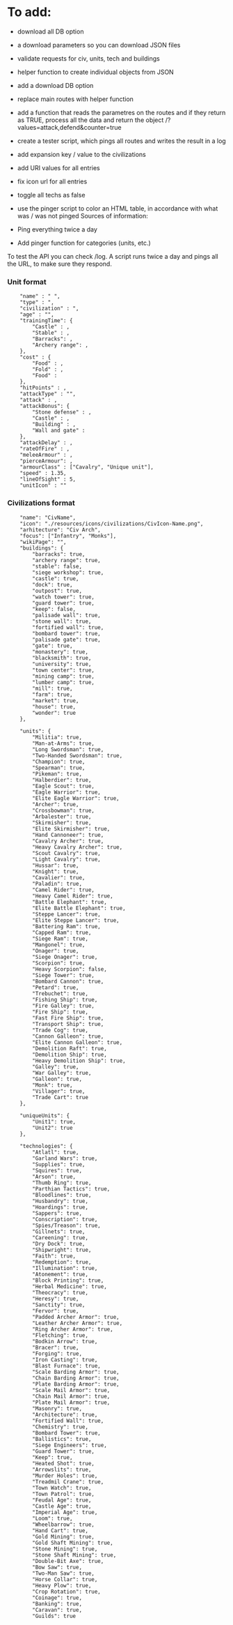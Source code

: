# To add: #
* download all DB option
* a download parameters so you can download JSON files
* validate requests for civ, units, tech and buildings
* helper function to create individual objects from JSON
* add a download DB option
* replace main routes with helper function

* add a function that reads the parametres on the routes
and if they return as TRUE, process all the data and return the object
/?values=attack,defend&counter=true
* create a tester script, which pings all routes and writes the
result in a log


* add expansion key / value to the civilizations 
* add URI values for all entries
* fix icon url for all entries 
* toggle all techs as false
* use the pinger script to color an HTML table, in accordance with what was / was not pinged
Sources of information: 
* Ping everything twice a day
* Add pinger function for categories (units, etc.)

To test the API you can check /log. A script runs twice a day and pings all 
the URL, to make sure they respond. 

### Unit format

        "name" : " ",
        "type" : ",
        "civilization" : ", 
        "age" : "",
        "trainingTime": {
            "Castle" : ,
            "Stable" : ,
            "Barracks": ,
            "Archery range": ,
        },
        "cost" : {
            "Food" : , 
            "Fold" : ,
            "Food" : 
        },
        "hitPoints" : ,
        "attackType" : "",
        "attack" : ,
        "attackBonus": {
            "Stone defense" : ,
            "Castle" : ,
            "Building" : ,
            "Wall and gate" : 
        },
        "attackDelay" : ,
        "rateOfFire" : ,
        "meleeArmour" : ,
        "pierceArmour": ,
        "armourClass" : ["Cavalry", "Unique unit"],
        "speed" : 1.35, 
        "lineOfSight" : 5,
        "unitIcon" : ""


### Civilizations format

        "name": "CivName", 
        "icon": "./resources/icons/civilizations/CivIcon-Name.png",
        "arhitecture": "Civ Arch", 
        "focus": ["Infantry", "Monks"],
        "wikiPage": "",
        "buildings": {
            "barracks": true,
            "archery range": true,
            "stable": false,
            "siege workshop": true,
            "castle": true,
            "dock": true,
            "outpost": true,
            "watch tower": true,
            "guard tower": true, 
            "keep": false,
            "palisade wall": true,
            "stone wall": true, 
            "fortified wall": true, 
            "bombard tower": true,
            "palisade gate": true, 
            "gate": true,
            "monastery": true,
            "blacksmith": true,
            "university": true,
            "town center": true,
            "mining camp": true,
            "lumber camp": true,
            "mill": true,
            "farm": true,
            "market": true,
            "house": true,
            "wonder": true
        },

        "units": {
            "Militia": true,
            "Man-at-Arms": true,
            "Long Swordsman": true,
            "Two-Handed Swordsman": true,
            "Champion": true,
            "Spearman": true,
            "Pikeman": true,
            "Halberdier": true,
            "Eagle Scout": true, 
            "Eagle Warrior": true,
            "Elite Eagle Warrior": true,
            "Archer": true,
            "Crossbowman": true,
            "Arbalester": true,
            "Skirmisher": true,
            "Elite Skirmisher": true,
            "Hand Cannoneer": true,
            "Cavalry Archer": true,
            "Heavy Cavalry Archer": true,
            "Scout Cavalry": true,
            "Light Cavalry": true,
            "Hussar": true,
            "Knight": true,
            "Cavalier": true,
            "Paladin": true,
            "Camel Rider": true,
            "Heavy Camel Rider": true,
            "Battle Elephant": true, 
            "Elite Battle Elephant": true,
            "Steppe Lancer": true,
            "Elite Steppe Lancer": true,
            "Battering Ram": true,
            "Capped Ram": true,
            "Siege Ram": true,
            "Mangonel": true,
            "Onager": true,
            "Siege Onager": true,
            "Scorpion": true,
            "Heavy Scorpion": false,
            "Siege Tower": true,
            "Bombard Cannon": true,
            "Petard": true,
            "Trebuchet": true,
            "Fishing Ship": true,
            "Fire Galley": true,
            "Fire Ship": true,
            "Fast Fire Ship": true,
            "Transport Ship": true, 
            "Trade Cog": true, 
            "Cannon Galleon": true, 
            "Elite Cannon Galleon": true,
            "Demolition Raft": true, 
            "Demolition Ship": true,
            "Heavy Demolition Ship": true,
            "Galley": true,
            "War Galley": true,
            "Galleon": true,
            "Monk": true,
            "Villager": true,
            "Trade Cart": true
        },

        "uniqueUnits": {
            "Unit1": true,
            "Unit2": true
        },

        "technologies": {
            "Atlatl": true, 
            "Garland Wars": true,
            "Supplies": true,
            "Squires": true,
            "Arson": true,
            "Thumb Ring": true,
            "Parthian Tactics": true,
            "Bloodlines": true,
            "Husbandry": true,
            "Hoardings": true,
            "Sappers": true,
            "Conscription": true,
            "Spies/Treason": true,
            "Gillnets": true,
            "Careening": true,
            "Dry Dock": true,
            "Shipwright": true,
            "Faith": true,
            "Redemption": true,
            "Illumination": true,
            "Atonement": true,
            "Block Printing": true,
            "Herbal Medicine": true,
            "Theocracy": true,
            "Heresy": true,
            "Sanctity": true,
            "Fervor": true,
            "Padded Archer Armor": true,
            "Leather Archer Armor": true,
            "Ring Archer Armor": true,
            "Fletching": true,
            "Bodkin Arrow": true,
            "Bracer": true,
            "Forging": true,
            "Iron Casting": true,
            "Blast Furnace": true,
            "Scale Barding Armor": true,
            "Chain Barding Armor": true,
            "Plate Barding Armor": true,
            "Scale Mail Armor": true,
            "Chain Mail Armor": true,
            "Plate Mail Armor": true,
            "Masonry": true,
            "Architecture": true,
            "Fortified Wall": true,
            "Chemistry": true,
            "Bombard Tower": true,
            "Ballistics": true,
            "Siege Engineers": true,
            "Guard Tower": true,
            "Keep": true,
            "Heated Shot": true,
            "Arrowslits": true,
            "Murder Holes": true,
            "Treadmil Crane": true,
            "Town Watch": true,
            "Town Patrol": true,
            "Feudal Age": true,
            "Castle Age": true,
            "Imperial Age": true,
            "Loom": true,
            "Wheelbarrow": true,
            "Hand Cart": true,
            "Gold Mining": true,
            "Gold Shaft Mining": true,
            "Stone Mining": true,
            "Stone Shaft Mining": true,
            "Double-Bit Axe": true,
            "Bow Saw": true,
            "Two-Man Saw": true,
            "Horse Collar": true,
            "Heavy Plow": true,
            "Crop Rotation": true,
            "Coinage": true,
            "Banking": true,
            "Caravan": true,
            "Guilds": true 

